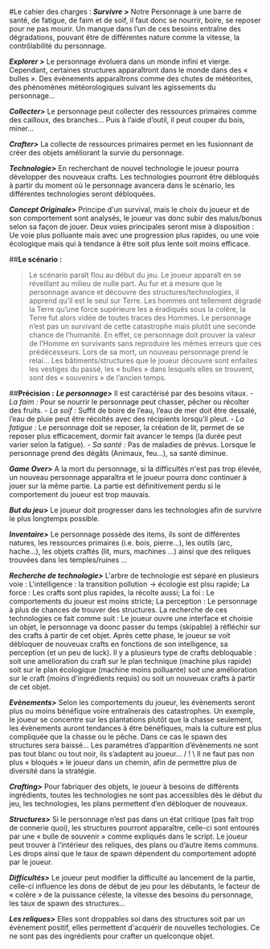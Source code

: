 
#Le cahier des charges : 
***Survivre >*** Notre Personnage à une barre de santé, de fatigue, de faim et de soif, il faut donc se nourrir, boire, se reposer pour ne pas mourir. Un manque dans l’un de ces besoins entraîne des dégradations, pouvant être de différentes nature comme la vitesse, la contrôlabilité du personnage. 

***Explorer >*** Le personnage évoluera dans un monde infini et vierge. Cependant, certaines structures apparaîtront dans le monde dans des « bulles ». Des évènements apparaîtrons comme des chutes de météorites, des phénomènes météorologiques suivant les agissements du personnage…

***Collecter>*** Le personnage peut collecter des ressources primaires comme des cailloux, des branches… Puis à l’aide d’outil, il peut couper du bois, miner… 

***Crafter>*** La collecte de ressources primaires permet en les fusionnant de créer des objets améliorant la survie du personnage. 

***Technologie>*** En recherchant de nouvel technologie le joueur pourra développer des nouveaux crafts. Les technologies pourront être débloqués à partir du moment où le personnage avancera dans le scénario, les différentes technologies seront débloquées.

***Concept Originale>*** Principe d'un survival, mais le choix du joueur et de son comportement sont analysés, le joueur vas donc subir des malus/bonus selon sa façon de jouer. Deux voies principales seront mise à disposition : Ue voie plus polluante mais avec une progression plus rapides, ou une voie écologique mais qui à tendance à être soit plus lente soit moins efficace. 

##**Le scénario :**
>Le scénario paraît flou au début du jeu. Le joueur apparaît en se réveillant au milieu de nulle part. Au fur et à mesure que le personnage avance et découvre des structures/technologies, il apprend qu’il est le seul sur Terre. Les hommes ont tellement dégradé la Terre qu’une force supérieure les a éradiqués sous la colère, la Terre fut alors vidée de toutes traces des Hommes. Le personnage n’est pas un survivant de cette catastrophe mais plutôt une seconde chance de l’humanité. En effet, ce personnage doit prouver la valeur de l’Homme en survivants sans reproduire les mêmes erreurs que ces prédécesseurs. Lors de sa mort, un nouveau personnage prend le relai… Les bâtiments/structures que le joueur découvre sont enfaites les vestiges du passé, les « bulles » dans lesquels elles se trouvent, sont des « souvenirs » de l’ancien temps.

##**Précision :** 
***Le personnage>*** Il est caractérisé par des besoins vitaux.
*-	La faim :* Pour se nourrir le personnage peut chasser, pêcher ou récolter des fruits.
*-	La soif :* Suffit de boire de l’eau, l’eau de mer doit être dessalé, l’eau de pluie peut être récoltés avec des récipients lorsqu’il pleut.
*-	La fatigue :* Le personnage doit se reposer, la création de lit, permet de se reposer plus efficacement, dormir fait avancer le temps (la durée peut varier selon la fatigue).
*-	Sa santé :* Pas de maladies de prévus. Lorsque le personnage prend des dégâts (Animaux, feu…), sa santé diminue.

***Game Over>*** A la mort du personnage, si la difficultés n'est pas trop élevée, un nouveau personnage apparaîtra et le joueur pourra donc continuer à jouer sur la même partie. La partie est définitivement perdu si le comportement du joueur est trop mauvais.

***But du jeu>*** Le joueur doit progresser dans les technologies afin de survivre le plus longtemps possible.

***Inventaire>*** Le personnage possède des items, ils sont de différentes natures, les ressources primaires (i.e. bois, pierre…), les outils (arc, hache…), les objets craftés (lit, murs, machines …) ainsi que des reliques trouvées dans les temples/ruines …

***Recherche de technologie>*** L'arbre de technologie est séparé en plusieurs voie : L'intelligence : la transition pollution -> écologie est plsu rapide; La force : Les crafts sont plus rapides, la récolte aussi; La foi : Le comportements du joueur est moins stricte; La perception : Le personnage à plus de chances de trouver des structures. La recherche de ces technologies ce fait comme suit : Le joueur ouvre une interface et choisie un objet, le personnage va doonc passer du temps (skipable) à réfléchir sur des crafts à partir de cet objet. Après cette phase, le joueur se voit débloquer de nouveuax crafts en fonctions de son intelligence, sa perception (et un peu de luck). Il y a plusieurs type de crafts debloquable : soit une amélioration du craft sur le plan technique (machine plus rapide) soit sur le plan écologique (machine moins polluante) soit une amélioration sur le craft (moins d'ingrédients requis) ou soit un nouveuax crafts à partir de cet objet.

***Evènements>*** Selon les comportements du joueur, les évènements seront plus ou moins bénéfique voire entraînerais des catastrophes. Un exemple, le joueur se concentre sur les plantations plutôt que la chasse seulement, les évènements auront tendances à être bénéfiques, mais la culture est plus compliquée que la chasse ou le pêche. Dans ce cas le spawn des structures sera baissé… Les paramètres d’apparition d’évènements ne sont pas tout blanc ou tout noir, ils s’adaptent au joueur… / ! \ Il ne faut pas non plus « bloqués » le joueur dans un chemin, afin de permettre plus de diversité dans la stratégie.

***Crafting>*** Pour fabriquer des objets, le joueur à besoins de différents ingrédients, toutes les technologies ne sont pas accessibles dès le début du jeu, les technologies, les plans permettent d’en débloquer de nouveaux. 

***Structures>*** Si le personnage n’est pas dans un état critique (pas fait trop de connerie quoi), les structures pourront apparaître,  celle-ci sont entourés par une « bulle de souvenir » comme expliqués dans le script. Le joueur peut trouver à l’intérieur des reliques, des plans ou d’autre items communs. Les drops ainsi que le taux de spawn dépendent du comportement adopté par le joueur.

***Difficultés>*** Le joueur peut modifier la difficulté au lancement de la partie, celle-ci influence les dons de début de jeu pour les débutants, le facteur de « colère » de la puissance céleste, la vitesse des besoins du personnage, les taux de spawn des structures…

***Les reliques>*** Elles sont droppables soi dans des structures soit par un évènement positif, elles permettent d'acquérir de nouvelles techologies. Ce ne sont pas des ingrédients pour crafter un quelconque objet.
